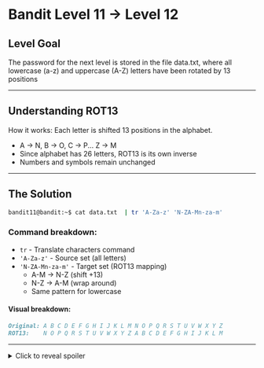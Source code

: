 # Bandit Level 11 → Level 12
## Level Goal
The password for the next level is stored in the file data.txt, where all lowercase (a-z) and uppercase (A-Z) letters have been rotated by 13 positions
***
## Understanding ROT13
How it works: Each letter is shifted 13 positions in the alphabet.
- A → N, B → O, C → P... Z → M
- Since alphabet has 26 letters, ROT13 is its own inverse
- Numbers and symbols remain unchanged
***
## The Solution
```bash
bandit11@bandit:~$ cat data.txt  | tr 'A-Za-z' 'N-ZA-Mn-za-m'
```
### Command breakdown:
- `tr` - Translate characters command
- `'A-Za-z'` - Source set (all letters)
- `'N-ZA-Mn-za-m'` - Target set (ROT13 mapping)
    - A-M → N-Z (shift +13)
    - N-Z → A-M (wrap around)
    - Same pattern for lowercase
#### Visual breakdown:
```markdown
Original: A B C D E F G H I J K L M N O P Q R S T U V W X Y Z
ROT13:    N O P Q R S T U V W X Y Z A B C D E F G H I J K L M
```
***
<details>
  <summary>Click to reveal spoiler</summary>
    The password is 7x16WNeHIi5YkIhWsfFIqoognUTyj9Q4
</details>
